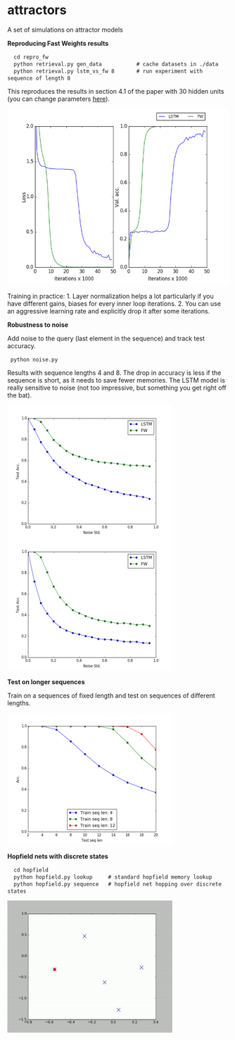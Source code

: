 # attractors
A set of simulations on attractor models

**Reproducing Fast Weights results**

      cd repro_fw
      python retrieval.py gen_data           # cache datasets in ./data
      python retrieval.py lstm_vs_fw 8       # run experiment with sequence of length 8

This reproduces the results in section 4.1 of the paper with 30 hidden units (you can change parameters [here](https://github.com/PCJohn/attractors/blob/e1435ea0bd83a30f41cb22d8cb27992cfb83fd39/repro_fw/retrieval.py#L13)). 

<img src="repro_fw/outputs/seqlen-8.png" width="650" height="400" />

Training in practice: 1. Layer normalization helps a lot particularly if you have different gains, biases for every inner loop iterations. 2. You can use an aggressive learning rate and explicitly drop it after some iterations.

**Robustness to noise** 

Add noise to the query (last element in the sequence) and track test accuracy.

     python noise.py

Results with sequence lengths 4 and 8. The drop in accuracy is less if the sequence is short, as it needs to save fewer memories. The LSTM model is really sensitive to noise (not too impressive, but something you get right off the bat).

<p float="left">
      <img src="repro_fw/outputs/noise-4.png" width="375" height="300" />
      <img src="repro_fw/outputs/noise-8.png" width="375" height="300" />
</p>

**Test on longer sequences**

Train on a sequences of fixed length and test on sequences of different lengths.

<img src="repro_fw/outputs/hid30-longer.png" width="375" height="300" />

**Hopfield nets with discrete states**

      cd hopfield
      python hopfield.py lookup     # standard hopfield memory lookup
      python hopfield.py sequence   # hopfield net hopping over discrete states

<img src="hopfield/sequence.gif" width="375" height="300" />
